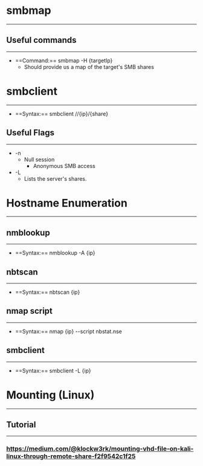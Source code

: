 # smbmap
***
## Useful commands
***
- ==Command:==  smbmap -H {targetIp}
	- Should provide us a map of the target's SMB shares

# smbclient
***
- ==Syntax:==  smbclient //{ip}/{share}
## Useful Flags
***
- -n
	- Null session
		- Anonymous SMB access 
- -L
	- Lists the server's shares.
# Hostname Enumeration
***
## nmblookup
***
- ==Syntax:==  nmblookup -A {ip}
## nbtscan
***
- ==Syntax:== nbtscan {ip}

## nmap script
***
- ==Syntax:==  nmap {ip} --script nbstat.nse 

## smbclient
***
- ==Syntax:==  smbclient -L {ip}

# Mounting (Linux)
***
## Tutorial
***
### https://medium.com/@klockw3rk/mounting-vhd-file-on-kali-linux-through-remote-share-f2f9542c1f25
